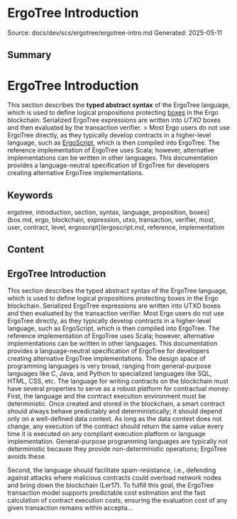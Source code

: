 # ErgoTree Introduction
Source: docs/dev/scs/ergotree/ergotree-intro.md
Generated: 2025-05-11

## Summary
# ErgoTree Introduction

This section describes the **typed abstract syntax** of the ErgoTree language, which is used to define logical propositions protecting [boxes](box.md) in the Ergo blockchain. Serialized ErgoTree expressions are written into *UTXO* boxes and then evaluated by the transaction verifier. > Most Ergo users do not use ErgoTree directly, as they typically develop contracts in a higher-level language, such as [ErgoScript](ergoscript.md), which is then compiled into ErgoTree. The reference implementation of ErgoTree uses Scala; however, alternative implementations can be written in other languages. This documentation provides a language-neutral specification of ErgoTree for developers creating alternative ErgoTree implementations.

## Keywords
ergotree, introduction, section, syntax, language, proposition, boxes](box.md, ergo, blockchain, expression, utxo, transaction, verifier, most, user, contract, level, ergoscript](ergoscript.md, reference, implementation

## Content
## ErgoTree Introduction
This section describes the typed abstract syntax of the ErgoTree language, which is used to define logical propositions protecting boxes in the Ergo blockchain.
Serialized ErgoTree expressions are written into UTXO boxes and then evaluated by the transaction verifier.
Most Ergo users do not use ErgoTree directly, as they typically develop contracts in a higher-level language, such as ErgoScript, which is then compiled into ErgoTree.
The reference implementation of ErgoTree uses Scala; however, alternative implementations can be written in other languages. This documentation provides a language-neutral specification of ErgoTree for developers creating alternative ErgoTree implementations.
The design space of programming languages is very broad, ranging from general-purpose languages like C, Java, and Python to specialized languages like SQL, HTML, CSS, etc.
The language for writing contracts on the blockchain must have several properties to serve as a robust platform for contractual money:
First, the language and the contract execution environment must be deterministic. Once created and stored in the blockchain, a smart contract should always behave predictably and deterministically; it should depend only on a well-defined data context. 
As long as the data context does not change, any execution of the contract should return the same value every time it is executed on any compliant execution platform or language implementation. General-purpose programming languages are typically not deterministic because they provide non-deterministic operations; ErgoTree avoids these.


Second, the language should facilitate spam-resistance, i.e., defending against attacks where malicious contracts could overload network nodes and bring down the blockchain (Ler17). 
To fulfill this goal, the ErgoTree transaction model supports predictable cost estimation and the fast calculation of contract execution costs, ensuring the evaluation cost of any given transaction remains within accepta...
